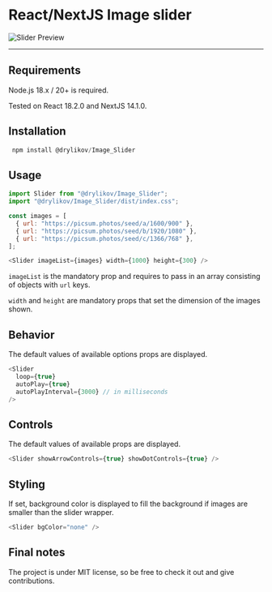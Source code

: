 # React/NextJS Image slider

![Slider Preview](https://images.ctfassets.net/zlsyc9paq6sa/6wX3r2sDGHSPjMEmIk8nSi/5f9e6581fe9b7bf9cf721ffb14aad6b2/image_slider_preview.gif)

---

## Requirements

Node.js 18.x / 20+ is required.

Tested on React 18.2.0 and NextJS 14.1.0.

## Installation

```javascript
 npm install @drylikov/Image_Slider
```

## Usage

```javascript
import Slider from "@drylikov/Image_Slider";
import "@drylikov/Image_Slider/dist/index.css";
```

```javascript
const images = [
  { url: "https://picsum.photos/seed/a/1600/900" },
  { url: "https://picsum.photos/seed/b/1920/1080" },
  { url: "https://picsum.photos/seed/c/1366/768" },
];
```

```javascript
<Slider imageList={images} width={1000} height={300} />
```

`imageList` is the mandatory prop and requires to pass in
an array consisting of objects with `url` keys.

`width` and `height` are mandatory props that
set the dimension of the images shown.

## Behavior

The default values of available options props are displayed.

```javascript
<Slider
  loop={true}
  autoPlay={true}
  autoPlayInterval={3000} // in milliseconds
/>
```

## Controls

The default values of available props are displayed.

```javascript
<Slider showArrowControls={true} showDotControls={true} />
```

## Styling

If set, background color is displayed to fill the background if images are smaller than the slider wrapper.

```javascript
<Slider bgColor="none" />
```

## Final notes

The project is under MIT license, so be free to check it out and give
contributions.
